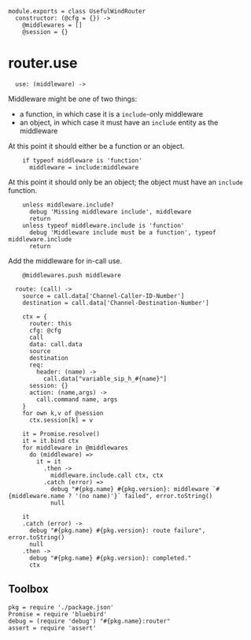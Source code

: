     module.exports = class UsefulWindRouter
      constructor: (@cfg = {}) ->
        @middlewares = []
        @session = {}

router.use
==========

      use: (middleware) ->

Middleware might be one of two things:
- a function, in which case it is a `include`-only middleware
- an object, in which case it must have an `include` entity as the middleware

At this point it should either be a function or an object.

        if typeof middleware is 'function'
          middleware = include:middleware

At this point it should only be an object; the object must have an `include` function.

        unless middleware.include?
          debug 'Missing middleware include', middleware
          return
        unless typeof middleware.include is 'function'
          debug 'Middleware include must be a function', typeof middleware.include
          return

Add the middleware for in-call use.

        @middlewares.push middleware

      route: (call) ->
        source = call.data['Channel-Caller-ID-Number']
        destination = call.data['Channel-Destination-Number']

        ctx = {
          router: this
          cfg: @cfg
          call
          data: call.data
          source
          destination
          req:
            header: (name) ->
              call.data["variable_sip_h_#{name}"]
          session: {}
          action: (name,args) ->
            call.command name, args
        }
        for own k,v of @session
          ctx.session[k] = v

        it = Promise.resolve()
        it = it.bind ctx
        for middleware in @middlewares
          do (middleware) =>
            it = it
              .then ->
                middleware.include.call ctx, ctx
              .catch (error) =>
                debug "#{pkg.name} #{pkg.version}: middleware `#{middleware.name ? '(no name)'}` failed", error.toString()
                null

        it
        .catch (error) ->
          debug "#{pkg.name} #{pkg.version}: route failure", error.toString()
          null
        .then ->
          debug "#{pkg.name} #{pkg.version}: completed."
          ctx

Toolbox
-------

    pkg = require './package.json'
    Promise = require 'bluebird'
    debug = (require 'debug') "#{pkg.name}:router"
    assert = require 'assert'
